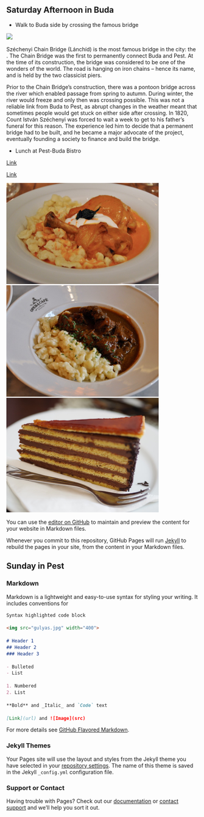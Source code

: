 ## Saturday Afternoon in Buda


- Walk to Buda side by crossing the famous bridge
<img src="http://visitbudapest.travel/images/made/images/content/body/szechenyi-chain-bridge_574_383.jpg" width="400">

Széchenyi Chain Bridge (Lánchíd) is the most famous bridge in the city: the . The Chain Bridge was the first to permanently connect Buda and Pest. At the time of its construction, the bridge was considered to be one of the wonders of the world. The road is hanging on iron chains – hence its name, and is held by the two classicist piers.

Prior to the Chain Bridge’s construction, there was a pontoon bridge across the river which enabled passage from spring to autumn. During winter, the river would freeze and only then was crossing possible. This was not a reliable link from Buda to Pest, as abrupt changes in the weather meant that sometimes people would get stuck on either side after crossing. In 1820, Count István Széchenyi was forced to wait a week to get to his father’s funeral for this reason. The experience led him to decide that a permanent bridge had to be built, and he became a major advocate of the project, eventually founding a society to finance and build the bridge.

- Lunch at Pest-Buda Bistro

[Link](http://www.pestbudabistro.hu/)

[Link](https://www.google.com/maps/place/Fortuna+u.+3,+Budapest,+1014+Hungary/@47.503307,19.03232,17z/data=!3m1!4b1!4m2!3m1!1s0x4741dc18b47f94b5:0x8a84a09552773657)


<img src="ChickenPaprika.jpg" width="400">

<img src="gulyas.jpg" width="400">

<img src="dobos.jpg" width="400">


You can use the [editor on GitHub](https://github.com/rosanna-ang/budapest/edit/master/index.md) to maintain and preview the content for your website in Markdown files.

Whenever you commit to this repository, GitHub Pages will run [Jekyll](https://jekyllrb.com/) to rebuild the pages in your site, from the content in your Markdown files.





## Sunday in Pest
### Markdown

Markdown is a lightweight and easy-to-use syntax for styling your writing. It includes conventions for

```markdown
Syntax highlighted code block

<img src="gulyas.jpg" width="400">

# Header 1
## Header 2
### Header 3

- Bulleted
- List

1. Numbered
2. List

**Bold** and _Italic_ and `Code` text

[Link](url) and ![Image](src)
```

For more details see [GitHub Flavored Markdown](https://guides.github.com/features/mastering-markdown/).

### Jekyll Themes

Your Pages site will use the layout and styles from the Jekyll theme you have selected in your [repository settings](https://github.com/rosanna-ang/budapest/settings). The name of this theme is saved in the Jekyll `_config.yml` configuration file.

### Support or Contact

Having trouble with Pages? Check out our [documentation](https://help.github.com/categories/github-pages-basics/) or [contact support](https://github.com/contact) and we’ll help you sort it out.
